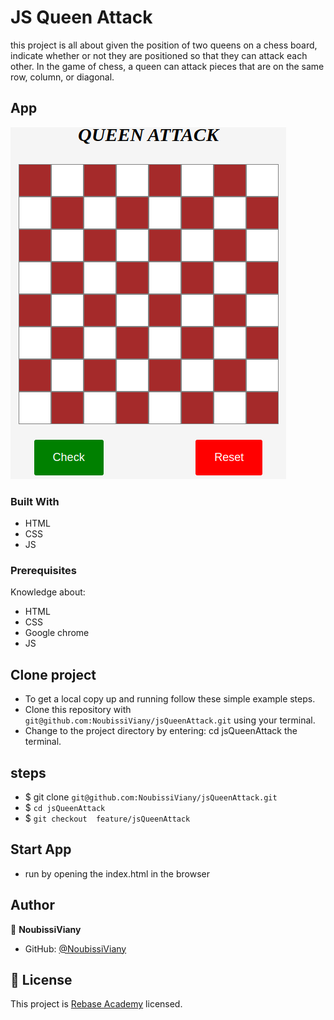 # JS Queen Attack

this project is all about given the position of two queens on a chess board, indicate whether or not they are positioned so that they can attack each other. In the game of chess, a queen can attack pieces that are on the same row, column, or diagonal.

## App

![Home](assets/images/home.png)

### Built With

- HTML
- CSS
- JS

### Prerequisites

Knowledge about:

- HTML
- CSS
- Google chrome
- JS

## Clone project

- To get a local copy up and running follow these simple example steps.
- Clone this repository with `git@github.com:NoubissiViany/jsQueenAttack.git` using your terminal.
- Change to the project directory by entering: cd jsQueenAttack the terminal.

## steps

- $ git clone `git@github.com:NoubissiViany/jsQueenAttack.git`
- $ `cd jsQueenAttack`
- $ `git checkout  feature/jsQueenAttack`

## Start App

- run by opening the index.html in the browser

## Author

👤 **NoubissiViany**

- GitHub: [@NoubissiViany](git@github.com:NoubissiViany/jsQueenAttack.git)

## 📝 License

This project is [Rebase Academy](./LICENSE) licensed.
